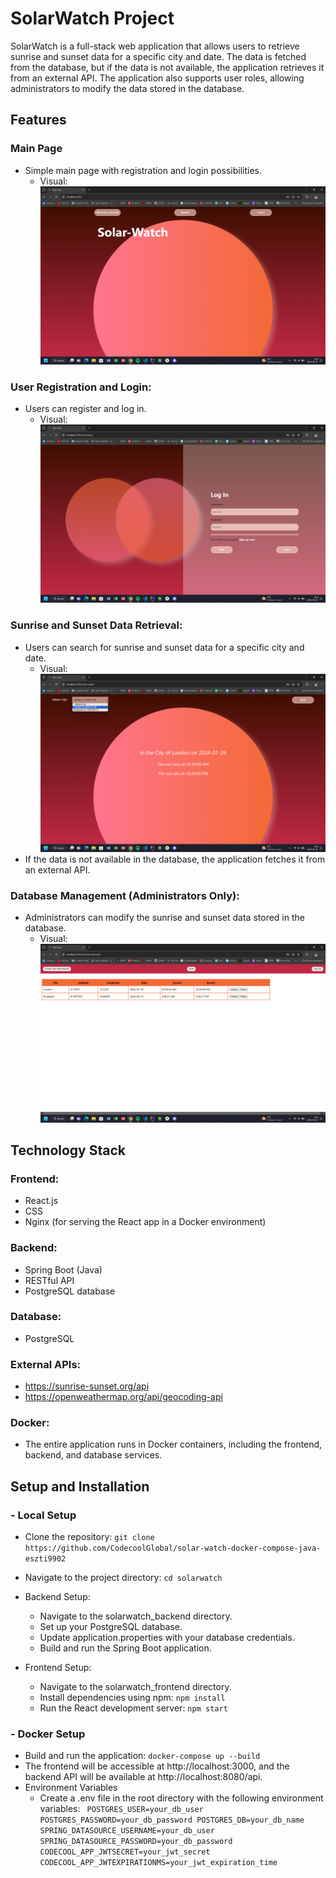 # SolarWatch Project
SolarWatch is a full-stack web application that allows users to retrieve sunrise and sunset data for a specific city and date. The data is fetched from the database, but if the data is not available, the application retrieves it from an external API. The application also supports user roles, allowing administrators to modify the data stored in the database.

## Features
### Main Page
- Simple main page with registration and login possibilities.
  - Visual: ![MainPage](./readme_images/sw_mainpage.png)
### User Registration and Login:
- Users can register and log in.
  - Visual: ![LogIn](./readme_images/sw_login.png)
### Sunrise and Sunset Data Retrieval:
- Users can search for sunrise and sunset data for a specific city and date.
  - Visual: ![Data](./readme_images/sw_dataretrieval.png)
- If the data is not available in the database, the application fetches it from an external API.

### Database Management (Administrators Only):
- Administrators can modify the sunrise and sunset data stored in the database.
  - Visual: ![MainPage](./readme_images/sw_admin.png)

## Technology Stack

### Frontend:
- React.js
- CSS
- Nginx (for serving the React app in a Docker environment)

### Backend:
- Spring Boot (Java)
- RESTful API
- PostgreSQL database

### Database:
- PostgreSQL

### External APIs:
- https://sunrise-sunset.org/api
- https://openweathermap.org/api/geocoding-api

### Docker:
- The entire application runs in Docker containers, including the frontend, backend, and database services.

## Setup and Installation
### - Local Setup
- Clone the repository: `git clone https://github.com/CodecoolGlobal/solar-watch-docker-compose-java-eszti9902`
- Navigate to the project directory: `cd solarwatch`
- Backend Setup:
  - Navigate to the solarwatch_backend directory.
  - Set up your PostgreSQL database.
  - Update application.properties with your database credentials.
  - Build and run the Spring Boot application.

- Frontend Setup:
  - Navigate to the solarwatch_frontend directory.
  - Install dependencies using npm: `npm install`
  - Run the React development server: `npm start`

### - Docker Setup
  - Build and run the application: `docker-compose up --build`
  - The frontend will be accessible at http://localhost:3000, and the backend API will be available at http://localhost:8080/api.
- Environment Variables
  - Create a .env file in the root directory with the following environment variables:
`
POSTGRES_USER=your_db_user
POSTGRES_PASSWORD=your_db_password
POSTGRES_DB=your_db_name
SPRING_DATASOURCE_USERNAME=your_db_user
SPRING_DATASOURCE_PASSWORD=your_db_password
CODECOOL_APP_JWTSECRET=your_jwt_secret
CODECOOL_APP_JWTEXPIRATIONMS=your_jwt_expiration_time`